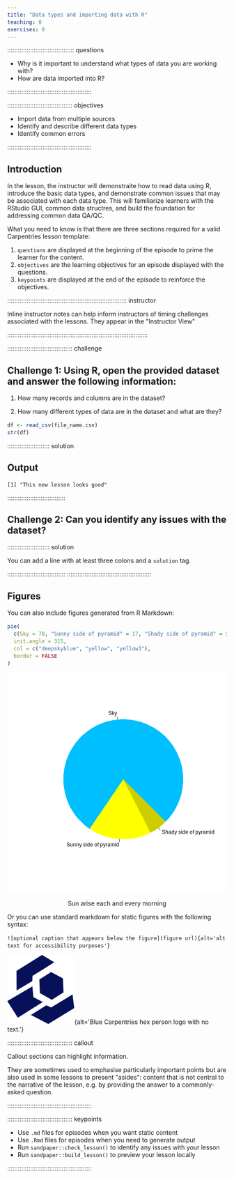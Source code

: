 ```yaml
---
title: "Data types and importing data with R"
teaching: 0
exercises: 0
---
```


:::::::::::::::::::::::::::::::::::::: questions 

- Why is it important to understand what types of data you are working with?
- How are data imported into R?

::::::::::::::::::::::::::::::::::::::::::::::::

::::::::::::::::::::::::::::::::::::: objectives

- Import data from multiple sources
- Identify and describe different data types 
- Identify common errors 

::::::::::::::::::::::::::::::::::::::::::::::::

## Introduction

In the lesson, the instructor will demonstraite how to read data using R, introduce the basic data types, and demonstrate common issues that may be associated with each data type. This will familiarize learners with the RStudio GUI, common data structres, and build the foundation for addressing common data QA/QC.

What you need to know is that there are three sections required for a valid
Carpentries lesson template:

 1. `questions` are displayed at the beginning of the episode to prime the
    learner for the content.
 2. `objectives` are the learning objectives for an episode displayed with
    the questions.
 3. `keypoints` are displayed at the end of the episode to reinforce the
    objectives.

:::::::::::::::::::::::::::::::::::::::::::::::::::::::::::::::::::: instructor

Inline instructor notes can help inform instructors of timing challenges
associated with the lessons. They appear in the "Instructor View"

::::::::::::::::::::::::::::::::::::::::::::::::::::::::::::::::::::::::::::::::

::::::::::::::::::::::::::::::::::::: challenge 

## Challenge 1: Using R, open the provided dataset and answer the following information:
  
1) How many records and columns are in the dataset?  
  
2) How many different types of data are in the dataset and what are they?   

```r
df <- read_csv(file_name.csv)
str(df)
```

:::::::::::::::::::::::: solution 

## Output
 
```output
[1] "This new lesson looks good"
```

:::::::::::::::::::::::::::::::::


## Challenge 2: Can you identify any issues with the dataset?

:::::::::::::::::::::::: solution 

You can add a line with at least three colons and a `solution` tag.

:::::::::::::::::::::::::::::::::
::::::::::::::::::::::::::::::::::::::::::::::::

## Figures

You can also include figures generated from R Markdown:


``` r
pie(
  c(Sky = 78, "Sunny side of pyramid" = 17, "Shady side of pyramid" = 5), 
  init.angle = 315, 
  col = c("deepskyblue", "yellow", "yellow3"), 
  border = FALSE
)
```

<div class="figure" style="text-align: center">
<img src="fig/data_types-rendered-pyramid-1.png" alt="pie chart illusion of a pyramid"  />
<p class="caption">Sun arise each and every morning</p>
</div>

Or you can use standard markdown for static figures with the following syntax:

`![optional caption that appears below the figure](figure url){alt='alt text for
accessibility purposes'}`

![You belong in The Carpentries!](https://raw.githubusercontent.com/carpentries/logo/master/Badge_Carpentries.svg){alt='Blue Carpentries hex person logo with no text.'}

::::::::::::::::::::::::::::::::::::: callout

Callout sections can highlight information.

They are sometimes used to emphasise particularly important points
but are also used in some lessons to present "asides": 
content that is not central to the narrative of the lesson,
e.g. by providing the answer to a commonly-asked question.

::::::::::::::::::::::::::::::::::::::::::::::::



::::::::::::::::::::::::::::::::::::: keypoints 

- Use `.md` files for episodes when you want static content
- Use `.Rmd` files for episodes when you need to generate output
- Run `sandpaper::check_lesson()` to identify any issues with your lesson
- Run `sandpaper::build_lesson()` to preview your lesson locally

::::::::::::::::::::::::::::::::::::::::::::::::

[r-markdown]: https://rmarkdown.rstudio.com/
